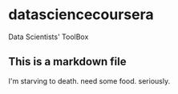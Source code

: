 # datasciencecoursera
Data Scientists' ToolBox

## This is a markdown file

I'm starving to death. need some food. seriously.
